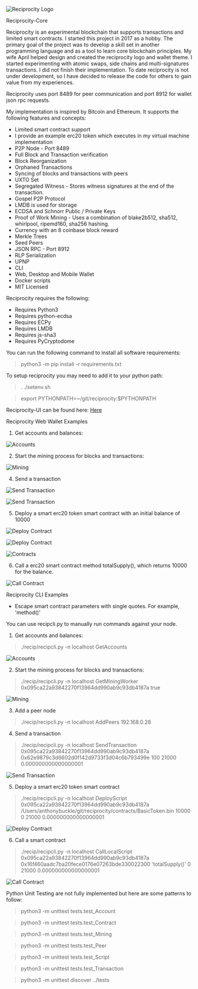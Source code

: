 
![Reciprocity Logo](https://github.com/anthonybuckle/Reciprocity-UI/blob/main/shared/img/reciprocity_logo.png)

Reciprocity-Core

Reciprocity is an experimental blockchain that supports transactions and limited smart contracts. I started this project in 2017 as a hobby. The primary goal of the project was to develop a skill set in another programming language and as a tool to learn core blockchain principles. My wife April helped design and created the reciprocity logo and wallet theme. I started experimenting with atomic swaps, side chains and multi-signatures transactions. I did not finish their implementation. To date reciprocity is not under development, so I have decided to release the code for others to gain value from my experiences.

Reciprocity uses port 8489 for peer communication and port 8912 for wallet json rpc requests.

My implementation is inspired by Bitcoin and Ethereum. It supports the following features and concepts:

* Limited smart contract support
* I provide an example erc20 token which executes in my virtual machine implementation
* P2P Node - Port 8489
* Full Block and Transaction verification
* Block Reorganization
* Orphaned Transactions
* Syncing of blocks and transactions with peers
* UXTO Set
* Segregated Witness - Stores witness signatures at the end of the transaction.
* Gospel P2P Protocol
* LMDB is used for storage
* ECDSA and Schnorr Public / Private Keys
* Proof of Work Mining - Uses a combination of blake2b512, sha512, whirlpool, ripemd160, sha256 hashing.
* Currency with an 8 coinbase block reward
* Merkle Trees
* Seed Peers
* JSON RPC - Port 8912
* RLP Serialization
* UPNP
* CLI
* Web, Desktop and Mobile Wallet
* Docker scripts
* MIT Licensed

Reciprocity requires the following:

* Requires Python3
* Requires python-ecdsa
* Requires ECPy
* Requires LMDB
* Requires js-sha3
* Requires PyCryptodome

You can run the following command to install all software requirements:

> python3 -m pip install -r requirements.txt

To setup reciprocity you may need to add it to your python path:

> . ./setenv.sh

> export PYTHONPATH=~/git/reciprocity:$PYTHONPATH

Reciprocity-UI can be found here: [Here](https://github.com/anthonybuckle/Reciprocity-UI)

Reciprocity Web Wallet Examples

1) Get accounts and balances:

![Accounts](https://github.com/anthonybuckle/Reciprocity-UI/blob/main/shared/img/Web-Accounts.png)

2) Start the mining process for blocks and transactions:

![Mining](https://github.com/anthonybuckle/Reciprocity-UI/blob/main/shared/img/Web-Mining.png)

4) Send a transaction

![Send Transaction](https://github.com/anthonybuckle/Reciprocity-UI/blob/main/shared/img/Web-Transaction1.png)

![Send Transaction](https://github.com/anthonybuckle/Reciprocity-UI/blob/main/shared/img/Web-Transaction2.png)

5) Deploy a smart erc20 token smart contract with an initial balance of 10000

![Deploy Contract](https://github.com/anthonybuckle/Reciprocity-UI/blob/main/shared/img/Web-Deploy1.png)

![Deploy Contract](https://github.com/anthonybuckle/Reciprocity-UI/blob/main/shared/img/Web-Deploy2.png)

![Contracts](https://github.com/anthonybuckle/Reciprocity-UI/blob/main/shared/img/Web-Contracts.png)

6) Call a erc20 smart contract method totalSupply(), which returns 10000 for the balance.

![Call Contract](https://github.com/anthonybuckle/Reciprocity-UI/blob/main/shared/img/Web-ContractCall.png)

Reciprocity CLI Examples

* Escape smart contract parameters with single quotes. For example, 'method()'

You can use recipcli.py to manually run commands against your node.

1) Get accounts and balances:

> ./recip/recipcli.py -n localhost GetAccounts

![Accounts](https://github.com/anthonybuckle/Reciprocity-UI/blob/main/shared/img/cli-accounts.png)

2) Start the mining process for blocks and transactions:

> ./recip/recipcli.py -n localhost GetMiningWorker 0x095ca22a93842270f13964dd990ab9c93db4187a true

![Mining](https://github.com/anthonybuckle/Reciprocity-UI/blob/main/shared/img/cli-mining.png)

3) Add a peer node

> ./recip/recipcli.py -n localhost AddPeers 192.168.0.28

4) Send a transaction

> ./recip/recipcli.py -n localhost SendTransaction 0x095ca22a93842270f13964dd990ab9c93db4187a 0x62e9879c3d6602d0f142d9733f3d04c6b793499e 100 21000 0.000000000000000001

![Send Transaction](https://github.com/anthonybuckle/Reciprocity-UI/blob/main/shared/img/cli-transaction.png)

5) Deploy a smart erc20 token smart contract

> ./recip/recipcli.py -n localhost DeployScript 0x095ca22a93842270f13964dd990ab9c93db4187a /Users/anthonybuckle/git/reciprocity/contracts/BasicToken.bin 10000 0 21000 0.000000000000000001

![Deploy Contract](https://github.com/anthonybuckle/Reciprocity-UI/blob/main/shared/img/cli-deploy.png)

6) Call a smart contract

> ./recip/recipcli.py -n localhost CallLocalScript 0x095ca22a93842270f13964dd990ab9c93db4187a 0x16f460aadc7ba20fece0176e07263bde330022300 'totalSupply()' 0 21000 0.000000000000000001

![Call Contract](https://github.com/anthonybuckle/Reciprocity-UI/blob/main/shared/img/cli-call%20contract.png)

Python Unit Testing are not fully implemented but here are some patterns to follow:

> python3 -m unittest tests.test_Account

> python3 -m unittest tests.test_Contract

> python3 -m unittest tests.test_Mining

> python3 -m unittest tests.test_Peer

> python3 -m unittest tests.test_Script

> python3 -m unittest tests.test_Transaction

> python3 -m unittest discover ../tests